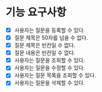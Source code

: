 
# 기능 요구사항

- [X] 사용자는 질문을 등록할 수 있다.
- [X] 질문 제목은 50자를 넘을 수 없다.
- [X] 질문 제목은 빈칸일 수 없다.
- [X] 질문 내용은 빈칸일 수 없다.
- [X] 사용자는 질문을 조회할 수 있다.
- [X] 사용자는 질문을 수정할 수 있다.
- [X] 사용자는 질문 목록을 조회할 수 있다.
- [X] 사용자는 질문을 삭제할 수 있다.